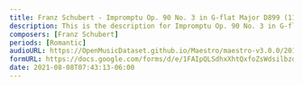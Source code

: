 ```yaml
---
title: Franz Schubert - Impromptu Op. 90 No. 3 in G-flat Major D899 (11)
description: This is the description for Impromptu Op. 90 No. 3 in G-flat Major D899 by Franz Schubert
composers: [Franz Schubert]
periods: [Romantic]
audioURL: https://OpenMusicDataset.github.io/Maestro/maestro-v3.0.0/2011/MIDI-Unprocessed_16_R2_2011_MID--AUDIO_R2-D4_09_Track09_wav.midi
formURL: https://docs.google.com/forms/d/e/1FAIpQLSdhxXhtQxfoZsWdsilbzqnpDjNtJCmkDXwneqAzrn8k4zS2iA/viewform
date: 2021-08-08T07:43:13-06:00
---
```

